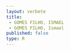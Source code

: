 ```yaml
---
layout: verbete
title:
 - GOMES FILHO, ISMAEL
 - GOMES FILHO, Ismael
published: false
type: R
---
```


